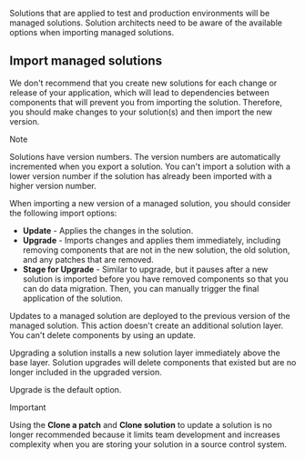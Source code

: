 Solutions that are applied to test and production environments will be managed solutions. Solution architects need to be aware of the available options when importing managed solutions.

## Import managed solutions

We don't recommend that you create new solutions for each change or release of your application, which will lead to dependencies between components that will prevent you from importing the solution. Therefore, you should make changes to your solution(s) and then import the new version.

> [!NOTE]
> Solutions have version numbers. The version numbers are automatically incremented when you export a solution. You can't import a solution with a lower version number if the solution has already been imported with a higher version number.

When importing a new version of a managed solution, you should consider the following import options:

- **Update** - Applies the changes in the solution.
- **Upgrade** - Imports changes and applies them immediately, including removing components that are not in the new solution, the old solution, and any patches that are removed.
- **Stage for Upgrade** - Similar to upgrade, but it pauses after a new solution is imported before you have removed components so that you can do data migration. Then, you can manually trigger the final application of the solution.

Updates to a managed solution are deployed to the previous version of the managed solution. This action doesn't create an additional solution layer. You can't delete components by using an update.

Upgrading a solution installs a new solution layer immediately above the base layer. Solution upgrades will delete components that existed but are no longer included in the upgraded version.

Upgrade is the default option.

> [!IMPORTANT]
> Using the **Clone a patch** and **Clone solution** to update a solution is no longer recommended because it limits team development and increases complexity when you are storing your solution in a source control system.
